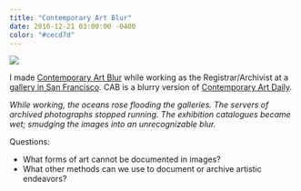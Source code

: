 ```yaml
---
title: "Contemporary Art Blur"
date: 2016-12-21 03:00:00 -0400
color: "#cecd7d"
---
```


![](https://files.elliott.computer/images/contemporary-art-blur.png)

I made [Contemporary Art Blur](http://blur.website/gauss.php?url=http%3A%2F%2Fwww.contemporaryartdaily.com%2F) while working as the Registrar/Archivist at a [gallery in San Francisco](https://ratio3.org/). CAB is a blurry version of [Contemporary Art Daily](http://www.contemporaryartdaily.com/).

*While working, the oceans rose flooding the galleries. The servers of archived photographs stopped running. The exhibition catalogues became wet; smudging the images into an unrecognizable blur.*

Questions:

- What forms of art cannot be documented in images?
- What other methods can we use to document or archive artistic endeavors?